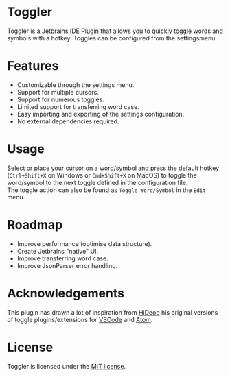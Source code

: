 # Toggler

Toggler is a Jetbrains IDE Plugin that allows you to quickly toggle words and symbols with a hotkey. 
Toggles can be configured from the settingsmenu.


# Features

- Customizable through the settings menu.
- Support for multiple cursors.
- Support for numerous toggles.
- Limited support for transferring word case.
- Easy importing and exporting of the settings configuration.
- No external dependencies required.

[comment]: <> (# Installation)


# Usage
Select or place your cursor on a word/symbol and press the default hotkey
(<code>Ctrl+Shift+X</code> on Windows or <code>Cmd+Shift+X</code> on MacOS) to
toggle the word/symbol to the next toggle defined in the configuration file.<br>
The toggle action can also be found as <code>Toggle Word/Symbol</code> in the <code>Edit</code> menu.

# Roadmap

- Improve performance (optimise data structure).
- Create Jetbrains "native" UI.
- Improve transferring word case.
- Improve JsonParser error handling.

# Acknowledgements
This plugin has drawn a lot of inspiration from <a href="https://github.com/HiDeoo">HiDeoo</a> his
original versions of toggle plugins/extensions
for <a href="https://marketplace.visualstudio.com/items?itemName=hideoo.toggler">VSCode</a>
and <a href="https://atom.io/packages/toggler">Atom</a>.

# License

Toggler is licensed under the [MIT license](LICENSE.md).
